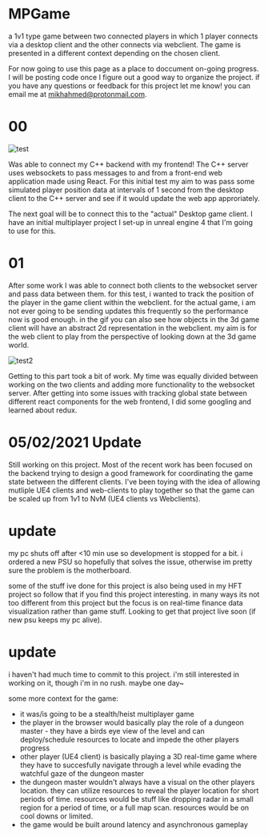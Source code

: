 # MPGame
 a 1v1 type game between two connected players in which 1 player connects via a desktop client and the other connects via webclient.
The game is presented in a different context depending on the chosen client.


For now going to use this page as a place to doccument on-going progress. I will be posting code once I figure out a good way to organize the project. 
if you have any questions or feedback for this project let me know! you can email me at mikhahmed@protonmail.com. 


# 00
![test](https://user-images.githubusercontent.com/75456828/104115281-f27bc080-52ca-11eb-83c0-c54c0f78bef9.gif)

Was able to connect my C++ backend with my frontend! The C++ server uses websockets to pass messages to and from a front-end web application made using React.
For this initial test my aim to was pass some simulated player position data at intervals of 1 second from the desktop client to the C++ server and see if it would update the web app approriately. 

The next goal will be to connect this to the "actual" Desktop game client. I have an initial multiplayer project I set-up in unreal engine 4 that I'm going to use for this. 


# 01
After some work I was able to connect both clients to the websocket server and pass data between them. for this test, i wanted to track the position of the player in the game client  within the webclient. for the actual game, i am not ever going to be sending updates this frequently so the performance now is good enough. in the gif you can also see how  objects in the 3d game client will have an abstract 2d representation in the webclient. my aim is for the web client to play from the perspective of looking down at the 3d game world. 

![test2](https://user-images.githubusercontent.com/75456828/105131285-df74a780-5aa5-11eb-91ae-eb6c79696adf.gif)


Getting to this part took a bit of work. My time was equally divided between working on the two clients and adding more functionality to the websocket server. After getting into some issues with tracking global state between different react components for the web frontend, I did some googling and learned about redux.


# 05/02/2021 Update
Still working on this project. Most of the recent work has been focused on the backend trying to design a good framework for coordinating the game state between the different clients. I've been toying with the idea of allowing mutliple UE4 clients and web-clients to play together so that the game can be scaled up from 1v1 to NvM (UE4 clients vs Webclients). 


# update
my pc shuts off after <10 min use so development is stopped for a bit. i ordered a new PSU so hopefully that solves the issue, otherwise im pretty sure the problem is the motherboard.

some of the stuff ive done for this project is also being used in my HFT project so follow that if you find this project interesting. in many ways its not too different from this project but the focus is on real-time finance data visualization rather than game stuff. Looking to get that project live soon (if new psu keeps my pc alive).

# update

i haven't had much time to commit to this project. i'm still interested in working on it, though i'm in no rush. maybe one day~

some more context for the game:
- it was/is going to be a stealth/heist multiplayer game
- the player in the browser would basically play the role of a dungeon master - they have a birds eye view of the level and can deploy/schedule resources to locate and impede the other players progress
- other player (UE4 client) is basically playing a 3D real-time game where they have to succesfully navigate through a level while evading the watchful gaze of the dungeon master
- the dungeon master wouldn't always have a visual on the other players location. they can utilize resources to reveal the player location for short periods of time. resources would be stuff like dropping radar in a small region for a period of time, or a full map scan. resources would be on cool downs or limited. 
- the game would be built around latency and asynchronous gameplay 
